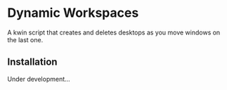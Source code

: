 # Dynamic Workspaces

A kwin script that creates and deletes desktops as you move windows on the last one.

## Installation

Under development...
